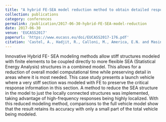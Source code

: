 ```yaml
---
title: "A hybrid FE-SEA model reduction method to obtain detailed responses at chosen locations from a large launch vehicle model"
collection: publications
category: conferences
permalink: /publication/2017-06-30-hybrid-FE-SEA-model-reduction
date: 2017-06-30
venue: 'EUCASS2017'
paperurl: 'https://www.eucass.eu/doi/EUCASS2017-176.pdf'
citation: 'Castel, A., Hadjit, R., Calloni, M., America, E.N. and Masini, V.A. (2017). &quot;A hybrid FE-SEA model reduction method to obtain detailed responses at chosen locations from a large launch vehicle model.&quot; <i>EUCASS 2017</i>.'
---
```

Innovative Hybrid FE- SEA modeling methods allow stiff structures modeled with finite elements to be coupled directly to more flexible SEA (Statistical Energy Analysis) structures in a combined model. This allows for a reduction of overall model computational time while preserving detail in areas where it is most needed. This case study presents a launch vehicle where a very stiff section was modeled with FE to preserve the critical response information in this section. A method to reduce the SEA structure in the model to just the locally connected structures was implemented, taking advantage of high-frequency responses being highly localized. With this reduced modeling method, comparisons to the full vehicle model show that the result retains its accuracy with only a small part of the total vehicle being modeled.

